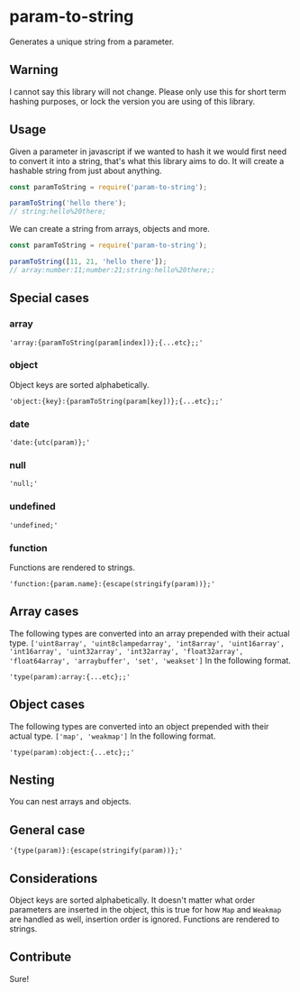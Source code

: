 # param-to-string

Generates a unique string from a parameter.

## Warning

I cannot say this library will not change. Please only use this for short term hashing purposes, or lock the version you are using of this library.

## Usage

Given a parameter in javascript if we wanted to hash it we would first need to convert it into a string, that's what this library aims to do. It will create a hashable string from just about anything.

```javascript
const paramToString = require('param-to-string');

paramToString('hello there');
// string:hello%20there;
```

We can create a string from arrays, objects and more.

```javascript
const paramToString = require('param-to-string');

paramToString([11, 21, 'hello there']);
// array:number:11;number:21;string:hello%20there;;
```

## Special cases

### array

`'array:{paramToString(param[index])};{...etc};;'`

### object

Object keys are sorted alphabetically.

`'object:{key}:{paramToString(param[key])};{...etc};;'`

### date

`'date:{utc(param)};'`

### null

`'null;'`

### undefined

`'undefined;'`

### function

Functions are rendered to strings.

`'function:{param.name}:{escape(stringify(param))};'`

## Array cases

The following types are converted into an array prepended with their actual type. `['uint8array', 'uint8clampedarray', 'int8array', 'uint16array', 'int16array', 'uint32array', 'int32array', 'float32array', 'float64array', 'arraybuffer', 'set', 'weakset']` In the following format.

`'type(param):array:{...etc};;'`

## Object cases

The following types are converted into an object prepended with their actual type. `['map', 'weakmap']` In the following format.

`'type(param):object:{...etc};;'`

## Nesting

You can nest arrays and objects.

## General case

`'{type(param)}:{escape(stringify(param))};'`

## Considerations

Object keys are sorted alphabetically. It doesn't matter what order parameters are inserted in the object, this is true for how `Map` and `Weakmap` are handled as well, insertion order is ignored. Functions are rendered to strings.

## Contribute

Sure!
